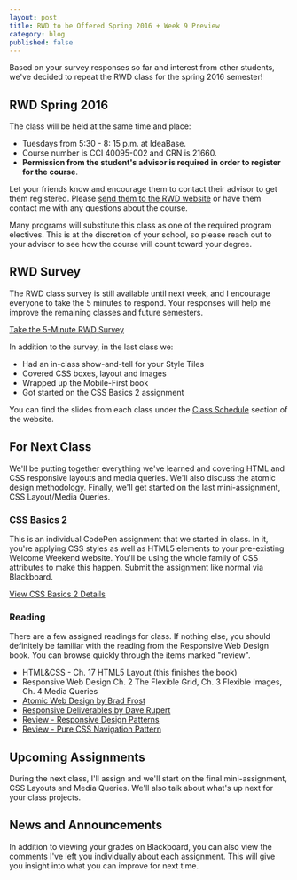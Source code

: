 ```yaml
---
layout: post
title: RWD to be Offered Spring 2016 + Week 9 Preview
category: blog
published: false
---
```


Based on your survey responses so far and interest from other students, we've decided to repeat the RWD class for the spring 2016 semester!

## RWD Spring 2016

The class will be held at the same time and place:

* Tuesdays from 5:30 - 8: 15 p.m. at IdeaBase.
* Course number is CCI 40095-002 and CRN is 21660.  
* **Permission from the student's advisor is required in order to register for the course**.

Let your friends know and encourage them to contact their advisor to get them registered.  Please <a href="http://www.rwdkent.com">send them to the RWD website</a> or have them contact me with any questions about the course.

Many programs will substitute this class as one of the required program electives.  This is at the discretion of your school, so please reach out to your advisor to see how the course will count toward your degree.

## RWD Survey

The RWD class survey is still available until next week, and I encourage everyone to take the 5 minutes to respond.  Your responses will help me improve the remaining classes and future semesters.

<a class="button" href="http://rwdkent.com/class/survey/">Take the 5-Minute RWD Survey</a>

In addition to the survey, in the last class we:

* Had an in-class show-and-tell for your Style Tiles
* Covered CSS boxes, layout and images
* Wrapped up the Mobile-First book
* Got started on the CSS Basics 2 assignment

You can find the slides from each class under the [Class Schedule](http://rwdkent.com/class/schedule/) section of the website.

## For Next Class

We'll be putting together everything we've learned and covering HTML and CSS responsive layouts and media queries.  We'll also discuss the atomic design methodology.  Finally, we'll get started on the last mini-assignment, CSS Layout/Media Queries.

### CSS Basics 2

This is an individual CodePen assignment that we started in class.  In it, you're applying CSS styles as well as HTML5 elements to your pre-existing Welcome Weekend website.  You'll be using the whole family of CSS attributes to make this happen.  Submit the assignment like normal via Blackboard.

<a href="http://rwdkent.com/class/assignments/css2/" class="button small">View CSS Basics 2 Details</a>

### Reading

There are a few assigned readings for class.  If nothing else, you should definitely be familiar with the reading from the Responsive Web Design book.  You can browse quickly through the items marked "review".

* HTML&CSS - Ch. 17 HTML5 Layout (this finishes the book)
* Responsive Web Design Ch. 2 The Flexible Grid, Ch. 3 Flexible Images, Ch. 4 Media Queries
* [Atomic Web Design by Brad Frost](http://bradfrost.com/blog/post/atomic-web-design/)
* [Responsive Deliverables by Dave Rupert](http://daverupert.com/2013/04/responsive-deliverables/)
* [Review - Responsive Design Patterns](https://bradfrost.github.io/this-is-responsive/patterns.html)
* [Review - Pure CSS Navigation Pattern](http://lucidlemon.github.io/paradeiser)

## Upcoming Assignments

During the next class, I'll assign and we'll start on the final mini-assignment, CSS Layouts and Media Queries.  We'll also talk about what's up next for your class projects.

## News and Announcements

In addition to viewing your grades on Blackboard, you can also view the comments I've left you individually about each assignment.  This will give you insight into what you can improve for next time.
  
